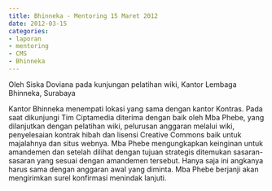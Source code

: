 ```yaml
---
title: Bhinneka - Mentoring 15 Maret 2012
date: 2012-03-15
categories:
- laporan
- mentoring
- CMS
- Bhinneka
---
```


Oleh Siska Doviana pada kunjungan pelatihan wiki, Kantor Lembaga Bhinneka, Surabaya

Kantor Bhinneka menempati lokasi yang sama dengan kantor Kontras. Pada saat dikunjungi Tim Ciptamedia diterima dengan baik oleh Mba Phebe, yang dilanjutkan dengan pelatihan wiki, pelurusan anggaran melalui wiki, penyelesaian kontrak hibah dan lisensi Creative Commons baik untuk majalahnya dan situs webnya. Mba Phebe mengungkapkan keinginan untuk amandemen dan setelah dilihat dengan tujuan strategis ditemukan sasaran-sasaran yang sesuai dengan amandemen tersebut. Hanya saja ini angkanya harus sama dengan anggaran awal yang diminta. Mba Phebe berjanji akan mengirimkan surel konfirmasi menindak lanjuti.
